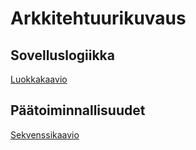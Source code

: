 # Arkkitehtuurikuvaus

## Sovelluslogiikka

[Luokkakaavio]()


## Päätoiminnallisuudet

[Sekvenssikaavio]()
